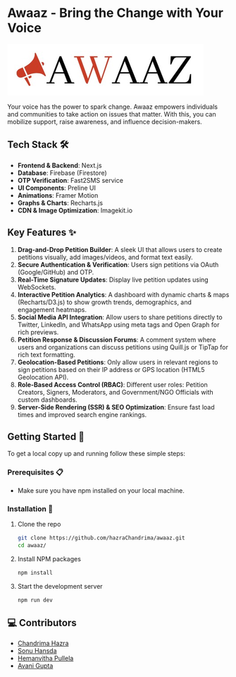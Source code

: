# Awaaz - Bring the Change with Your Voice

![Awaaz Logo](./public/assets/logo.jpeg)

Your voice has the power to spark change. Awaaz empowers individuals and communities to take action on issues that matter. With this, you can mobilize support, raise awareness, and influence decision-makers.

## Tech Stack 🛠️

- **Frontend & Backend**: Next.js
- **Database**: Firebase (Firestore)
- **OTP Verification**: Fast2SMS service
- **UI Components**: Preline UI
- **Animations**: Framer Motion
- **Graphs & Charts**: Recharts.js
- **CDN & Image Optimization**: Imagekit.io

## Key Features ✨

1. **Drag-and-Drop Petition Builder**: A sleek UI that allows users to create petitions visually, add images/videos, and format text easily.
2. **Secure Authentication & Verification**: Users sign petitions via OAuth (Google/GitHub) and OTP.
3. **Real-Time Signature Updates**: Display live petition updates using WebSockets.
4. **Interactive Petition Analytics**: A dashboard with dynamic charts & maps (Recharts/D3.js) to show growth trends, demographics, and engagement heatmaps.
5. **Social Media API Integration**: Allow users to share petitions directly to Twitter, LinkedIn, and WhatsApp using meta tags and Open Graph for rich previews.
6. **Petition Response & Discussion Forums**: A comment system where users and organizations can discuss petitions using Quill.js or TipTap for rich text formatting.
7. **Geolocation-Based Petitions**: Only allow users in relevant regions to sign petitions based on their IP address or GPS location (HTML5 Geolocation API).
8. **Role-Based Access Control (RBAC)**: Different user roles: Petition Creators, Signers, Moderators, and Government/NGO Officials with custom dashboards.
9. **Server-Side Rendering (SSR) & SEO Optimization**: Ensure fast load times and improved search engine rankings.


## Getting Started 🚀

To get a local copy up and running follow these simple steps:

### Prerequisites 📋

- Make sure you have npm installed on your local machine.

### Installation 🔧

1. Clone the repo
   ```sh
   git clone https://github.com/hazraChandrima/awaaz.git
   cd awaaz/
   ```
2. Install NPM packages
   ```sh
   npm install
   ```
3. Start the development server
   ```sh
   npm run dev
   ```

## 💻 Contributors

- [Chandrima Hazra](https://github.com/hazraChandrima)
- [Sonu Hansda](https://github.com/Sonu-Hansda)
- [Hemanvitha Pullela](https://github.com/hemanvithapullela0456)
- [Avani Gupta](https://github.com/guptaavani111)

